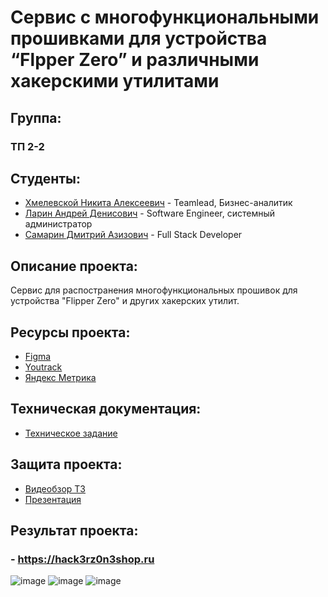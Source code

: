 # Сервис с многофункциональными прошивками для устройства “Flpper Zero” и различными хакерскими утилитами

## Группа:

### **ТП 2-2**

## Студенты:

- [Хмелевской Никита Алексеевич](https://github.com/nikitakhmelevskoy) - Teamlead, Бизнес-аналитик
- [Ларин Андрей Денисович](https://github.com/Worstrling) - Software Engineer, системный администратор
- [Самарин Дмитрий Азизович](https://github.com/dimonlime) - Full Stack Developer
  
## Описание проекта:

Сервис для распостранения многофункциональных прошивок для устройства "Flipper Zero" и других хакерских утилит.

## Ресурсы проекта:

- [Figma](#)
- [Youtrack](https://nikitakhmelevskoy.youtrack.cloud/projects/6ad76b5d-eadd-42c3-858f-332b5bba082e)
- [Яндекс Метрика](https://metrika.yandex.ru/dashboard?id=97628804)

## Техническая документация:

- [Техническое задание](https://github.com/Worstrling/Flipperzero-Firmware/tree/main/%D0%A2%D0%B5%D1%85.%20%D0%B7%D0%B0%D0%B4%D0%B0%D0%BD%D0%B8%D0%B5)

## Защита проекта:

- [Видеобзор ТЗ](https://www.youtube.com/watch?v=3OnWUNHOXxg)
- [Презентация](https://github.com/Worstrling/Flipperzero-Firmware/tree/main/%D0%9F%D1%80%D0%B5%D0%B7%D0%B5%D0%BD%D1%82%D0%B0%D1%86%D0%B8%D1%8F)

## Результат проекта:

### - https://hack3rz0n3shop.ru

![image](https://github.com/user-attachments/assets/94217fc5-0f45-47d3-9d57-1f881f6c7f89)
![image](https://github.com/user-attachments/assets/e22c5e66-0776-4bda-92ba-a76002cc9b6e)
![image](https://github.com/user-attachments/assets/6368c2aa-48d5-4d0d-b999-56260b241c6a)
